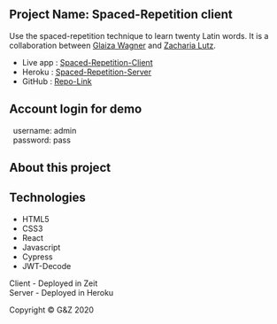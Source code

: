 ## Project Name: Spaced-Repetition client

Use the spaced-repetition technique to learn twenty Latin words.
It is a collaboration between [Glaiza Wagner](https://github.com/glaizawagner) and [Zacharia Lutz](https://github.com/zacharialutz).

- Live app  :   [Spaced-Repetition-Client](https://gz-spaced-repetition-app.now.sh)
- Heroku    :   [Spaced-Repetition-Server](https://glaiza-zac-spaced-rep-server.herokuapp.com)
- GitHub    :   [Repo-Link](https://github.com/thinkful-ei-heron/spaced-repetition_Zac-Glaiza_client)

## Account login for demo

&ensp;username: admin </br>
&ensp;password: pass

## About this project


## Technologies
- HTML5
- CSS3 
- React
- Javascript
- Cypress
- JWT-Decode

Client - Deployed in Zeit </br>
Server - Deployed in Heroku 

Copyright © G&Z 2020
